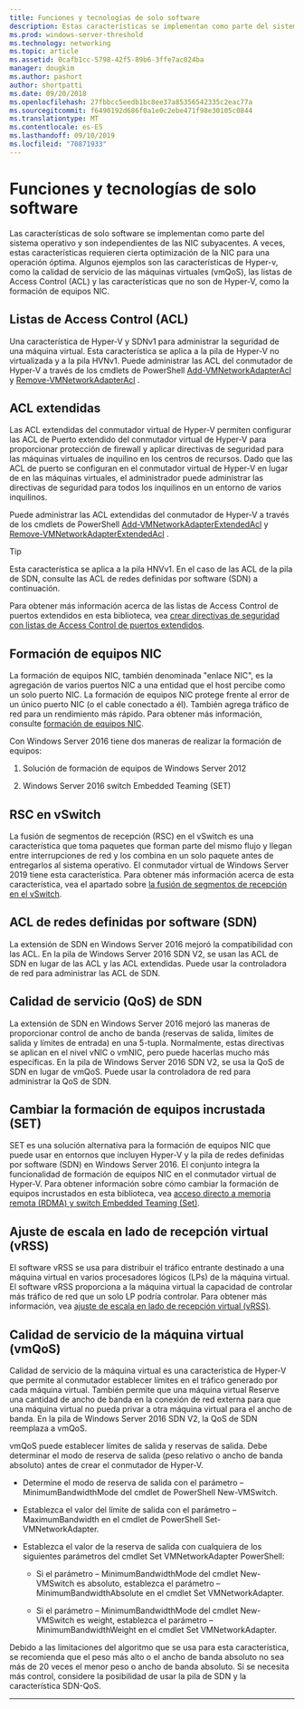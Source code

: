 ```yaml
---
title: Funciones y tecnologías de solo software
description: Estas características se implementan como parte del sistema operativo y son independientes de las NIC subyacentes. A veces, estas características requieren cierta optimización de la NIC para una operación óptima. Algunos ejemplos son las características de Hyper-v, como la calidad de servicio de las máquinas virtuales (vmQoS), las listas de Access Control (ACL) y las características que no son de Hyper-V, como la formación de equipos NIC.
ms.prod: windows-server-threshold
ms.technology: networking
ms.topic: article
ms.assetid: 0cafb1cc-5798-42f5-89b6-3ffe7ac024ba
manager: dougkim
ms.author: pashort
author: shortpatti
ms.date: 09/20/2018
ms.openlocfilehash: 27fbbcc5eedb1bc8ee37a85356542335c2eac77a
ms.sourcegitcommit: f6490192d686f0a1e0c2ebe471f98e30105c0844
ms.translationtype: MT
ms.contentlocale: es-ES
ms.lasthandoff: 09/10/2019
ms.locfileid: "70871933"
---
```

# <a name="software-only-so-features-and-technologies"></a>Funciones y tecnologías de solo software
Las características de solo software se implementan como parte del sistema operativo y son independientes de las NIC subyacentes. A veces, estas características requieren cierta optimización de la NIC para una operación óptima. Algunos ejemplos son las características de Hyper-v, como la calidad de servicio de las máquinas virtuales (vmQoS), las listas de Access Control (ACL) y las características que no son de Hyper-V, como la formación de equipos NIC.

## <a name="access-control-lists-acls"></a>Listas de Access Control (ACL)

Una característica de Hyper-V y SDNv1 para administrar la seguridad de una máquina virtual. Esta característica se aplica a la pila de Hyper-V no virtualizada y a la pila HVNv1. Puede administrar las ACL del conmutador de Hyper-V a través de los cmdlets de PowerShell [Add-VMNetworkAdapterAcl](https://docs.microsoft.com/powershell/module/hyper-v/add-vmnetworkadapteracl?view=win10-ps) y [Remove-VMNetworkAdapterAcl](https://docs.microsoft.com/powershell/module/hyper-v/remove-vmnetworkadapteracl?view=win10-ps) .

## <a name="extended-acls"></a>ACL extendidas

Las ACL extendidas del conmutador virtual de Hyper-V permiten configurar las ACL de Puerto extendido del conmutador virtual de Hyper-V para proporcionar protección de firewall y aplicar directivas de seguridad para las máquinas virtuales de inquilino en los centros de recursos. Dado que las ACL de puerto se configuran en el conmutador virtual de Hyper-V en lugar de en las máquinas virtuales, el administrador puede administrar las directivas de seguridad para todos los inquilinos en un entorno de varios inquilinos.

Puede administrar las ACL extendidas del conmutador de Hyper-V a través de los cmdlets de PowerShell [Add-VMNetworkAdapterExtendedAcl](https://docs.microsoft.com/powershell/module/hyper-v/add-vmnetworkadapterextendedacl?view=win10-ps) y [Remove-VMNetworkAdapterExtendedAcl](https://docs.microsoft.com/powershell/module/hyper-v/remove-vmnetworkadapteracl?view=win10-ps) .

>[!TIP] 
>Esta característica se aplica a la pila HNVv1. En el caso de las ACL de la pila de SDN, consulte las ACL de redes definidas por software (SDN) a continuación.

Para obtener más información acerca de las listas de Access Control de puertos extendidos en esta biblioteca, vea [crear directivas de seguridad con listas de Access Control de puertos extendidos](https://docs.microsoft.com/windows-server/virtualization/hyper-v-virtual-switch/Create-Security-Policies-with-Extended-Port-Access-Control-Lists).

## <a name="nic-teaming"></a>Formación de equipos NIC

La formación de equipos NIC, también denominada "enlace NIC", es la agregación de varios puertos NIC a una entidad que el host percibe como un solo puerto NIC. La formación de equipos NIC protege frente al error de un único puerto NIC (o el cable conectado a él). También agrega tráfico de red para un rendimiento más rápido. Para obtener más información, consulte [formación de equipos NIC](https://docs.microsoft.com/windows-server/networking/technologies/nic-teaming/nic-teaming).

Con Windows Server 2016 tiene dos maneras de realizar la formación de equipos:

1.  Solución de formación de equipos de Windows Server 2012

2.  Windows Server 2016 switch Embedded Teaming (SET)


## <a name="rsc-in-the-vswitch"></a>RSC en vSwitch

La fusión de segmentos de recepción (RSC) en el vSwitch es una característica que toma paquetes que forman parte del mismo flujo y llegan entre interrupciones de red y los combina en un solo paquete antes de entregarlos al sistema operativo. El conmutador virtual de Windows Server 2019 tiene esta característica. Para obtener más información acerca de esta característica, vea el apartado sobre [la fusión de segmentos de recepción en el vSwitch](https://docs.microsoft.com/windows-server/networking/technologies/hpn/rsc-in-the-vswitch).

## <a name="software-defined-networking-sdn-acls"></a>ACL de redes definidas por software (SDN)

La extensión de SDN en Windows Server 2016 mejoró la compatibilidad con las ACL. En la pila de Windows Server 2016 SDN V2, se usan las ACL de SDN en lugar de las ACL y las ACL extendidas. Puede usar la controladora de red para administrar las ACL de SDN. 

## <a name="sdn-quality-of-service-qos"></a>Calidad de servicio (QoS) de SDN

La extensión de SDN en Windows Server 2016 mejoró las maneras de proporcionar control de ancho de banda (reservas de salida, límites de salida y límites de entrada) en una 5-tupla. Normalmente, estas directivas se aplican en el nivel vNIC o vmNIC, pero puede hacerlas mucho más específicas. En la pila de Windows Server 2016 SDN V2, se usa la QoS de SDN en lugar de vmQoS. Puede usar la controladora de red para administrar la QoS de SDN.

## <a name="switch-embedded-teaming-set"></a>Cambiar la formación de equipos incrustada (SET)

SET es una solución alternativa para la formación de equipos NIC que puede usar en entornos que incluyen Hyper-V y la pila de redes definidas por software (SDN) en Windows Server 2016. El conjunto integra la funcionalidad de formación de equipos NIC en el conmutador virtual de Hyper-V. Para obtener información sobre cómo cambiar la formación de equipos incrustados en esta biblioteca, vea [acceso directo a memoria remota (RDMA) y switch Embedded Teaming (Set)](https://docs.microsoft.com/windows-server/virtualization/hyper-v-virtual-switch/rdma-and-switch-embedded-teaming).

## <a name="virtual-receive-side-scaling-vrss"></a>Ajuste de escala en lado de recepción virtual (vRSS)

El software vRSS se usa para distribuir el tráfico entrante destinado a una máquina virtual en varios procesadores lógicos (LPs) de la máquina virtual. El software vRSS proporciona a la máquina virtual la capacidad de controlar más tráfico de red que un solo LP podría controlar. Para obtener más información, vea [ajuste de escala en lado de recepción virtual (vRSS)](https://docs.microsoft.com/windows-server/networking/technologies/vrss/vrss-top).

## <a name="virtual-machine-quality-of-service-vmqos"></a>Calidad de servicio de la máquina virtual (vmQoS)

Calidad de servicio de la máquina virtual es una característica de Hyper-V que permite al conmutador establecer límites en el tráfico generado por cada máquina virtual. También permite que una máquina virtual Reserve una cantidad de ancho de banda en la conexión de red externa para que una máquina virtual no pueda privar a otra máquina virtual para el ancho de banda. En la pila de Windows Server 2016 SDN V2, la QoS de SDN reemplaza a vmQoS.

vmQoS puede establecer límites de salida y reservas de salida. Debe determinar el modo de reserva de salida (peso relativo o ancho de banda absoluto) antes de crear el conmutador de Hyper-V.

-  Determine el modo de reserva de salida con el parámetro – MinimumBandwidthMode del cmdlet de PowerShell New-VMSwitch.

-  Establezca el valor del límite de salida con el parámetro – MaximumBandwidth en el cmdlet de PowerShell Set-VMNetworkAdapter.

-  Establezca el valor de la reserva de salida con cualquiera de los siguientes parámetros del cmdlet Set VMNetworkAdapter PowerShell:

   -  Si el parámetro – MinimumBandwidthMode del cmdlet New-VMSwitch es absoluto, establezca el parámetro – MinimumBandwidthAbsolute en el cmdlet Set VMNetworkAdapter.

   -  Si el parámetro – MinimumBandwidthMode del cmdlet New-VMSwitch es weight, establezca el parámetro – MinimumBandwidthWeight en el cmdlet Set VMNetworkAdapter.

Debido a las limitaciones del algoritmo que se usa para esta característica, se recomienda que el peso más alto o el ancho de banda absoluto no sea más de 20 veces el menor peso o ancho de banda absoluto. Si se necesita más control, considere la posibilidad de usar la pila de SDN y la característica SDN-QoS.


---